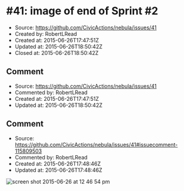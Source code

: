 # #41: image of end of Sprint #2

* Source: https://github.com/CivicActions/nebula/issues/41
* Created by: RobertLRead
* Created at: 2015-06-26T17:47:51Z
* Updated at: 2015-06-26T18:50:42Z
* Closed at: 2015-06-26T18:50:42Z


## Comment

* Source: https://github.com/CivicActions/nebula/issues/41
* Commented by: RobertLRead
* Created at: 2015-06-26T17:47:51Z
* Updated at: 2015-06-26T18:50:42Z





## Comment

* Source: https://github.com/CivicActions/nebula/issues/41#issuecomment-115809503
* Commented by: RobertLRead
* Created at: 2015-06-26T17:48:46Z
* Updated at: 2015-06-26T17:48:46Z

![screen shot 2015-06-26 at 12 46 54 pm](https://cloud.githubusercontent.com/assets/5296671/8383723/a96ac4f0-1c01-11e5-95dd-0864574ef81e.png)



